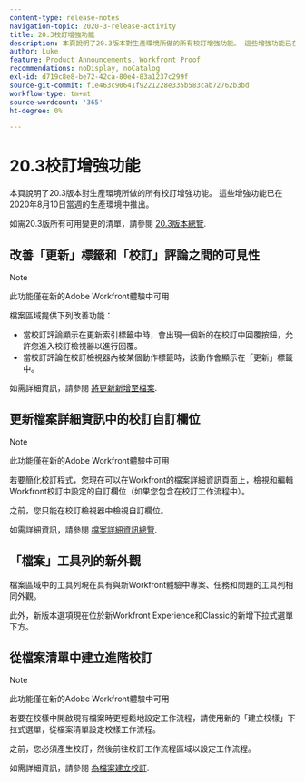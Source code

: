 ```yaml
---
content-type: release-notes
navigation-topic: 2020-3-release-activity
title: 20.3校訂增強功能
description: 本頁說明了20.3版本對生產環境所做的所有校訂增強功能。 這些增強功能已在2020年8月10日當週的生產環境中推出。
author: Luke
feature: Product Announcements, Workfront Proof
recommendations: noDisplay, noCatalog
exl-id: d719c8e8-be72-42ca-80e4-83a1237c299f
source-git-commit: f1e463c90641f9221228e335b583cab72762b3bd
workflow-type: tm+mt
source-wordcount: '365'
ht-degree: 0%

---
```


# 20.3校訂增強功能

本頁說明了20.3版本對生產環境所做的所有校訂增強功能。 這些增強功能已在2020年8月10日當週的生產環境中推出。

如需20.3版所有可用變更的清單，請參閱 [20.3版本總覽](../../../product-announcements/product-releases/20.3-release-activity/20-3-release-overview.md).

## 改善「更新」標籤和「校訂」評論之間的可見性

>[!NOTE]
>
>此功能僅在新的Adobe Workfront體驗中可用

檔案區域提供下列改善功能：

* 當校訂評論顯示在更新索引標籤中時，會出現一個新的在校訂中回覆按鈕，允許您進入校訂檢視器以進行回覆。
* 當校訂評論在校訂檢視器內被某個動作標籤時，該動作會顯示在「更新」標籤中。

如需詳細資訊，請參閱 [將更新新增至檔案](../../../documents/managing-documents/add-update-documents.md).

## 更新檔案詳細資訊中的校訂自訂欄位

>[!NOTE]
>
>此功能僅在新的Adobe Workfront體驗中可用

若要簡化校訂程式，您現在可以在Workfront的檔案詳細資訊頁面上，檢視和編輯Workfront校訂中設定的自訂欄位（如果您包含在校訂工作流程中）。

之前，您只能在校訂檢視器中檢視自訂欄位。

如需詳細資訊，請參閱 [檔案詳細資訊總覽](../../../documents/managing-documents/document-details-overview.md).

## 「檔案」工具列的新外觀

檔案區域中的工具列現在具有與新Workfront體驗中專案、任務和問題的工具列相同外觀。

此外，新版本選項現在位於新Workfront Experience和Classic的新增下拉式選單下方。

## 從檔案清單中建立進階校訂

>[!NOTE]
>
>此功能僅在新的Adobe Workfront體驗中可用

若要在校樣中開啟現有檔案時更輕鬆地設定工作流程，請使用新的「建立校樣」下拉式選單，從檔案清單設定校樣工作流程。

之前，您必須產生校訂，然後前往校訂工作流程區域以設定工作流程。

如需詳細資訊，請參閱 [為檔案建立校訂](../../../review-and-approve-work/proofing/creating-proofs-within-workfront/generate-proof-for-a-document.md).

